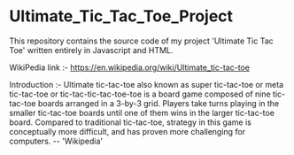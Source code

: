 # Ultimate_Tic_Tac_Toe_Project
This repository contains the source code of my project 'Ultimate Tic Tac Toe' written entirely in Javascript and HTML.

WikiPedia link :- https://en.wikipedia.org/wiki/Ultimate_tic-tac-toe

Introduction :- Ultimate tic-tac-toe also known as super tic-tac-toe or meta tic-tac-toe
                or tic-tac-tic-tac-toe-toe is a board game composed of nine tic-tac-toe
                boards arranged in a 3-by-3 grid. Players take turns playing in the smaller 
                tic-tac-toe boards until one of them wins in the larger tic-tac-toe board. 
                Compared to traditional tic-tac-toe, strategy in this game is conceptually 
                more difficult, and has proven more challenging for computers. -- 'Wikipedia'
